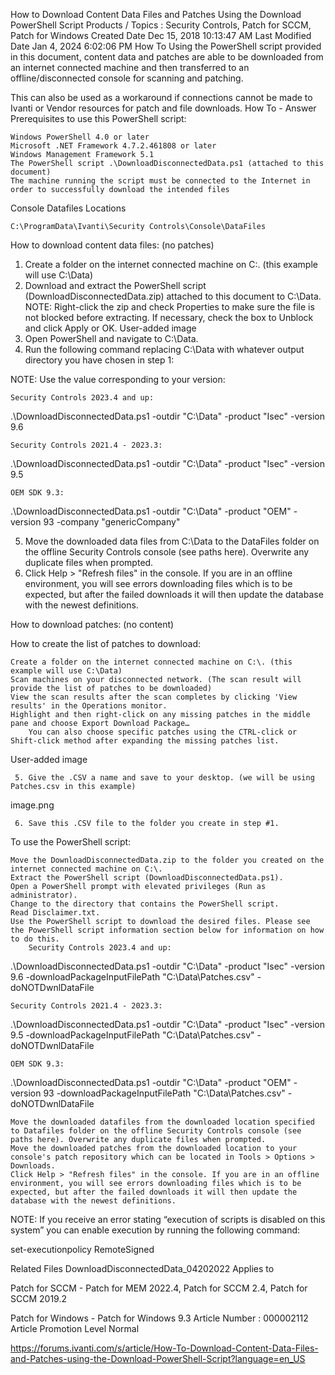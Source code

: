 How to Download Content Data Files and Patches Using the Download PowerShell Script
Products / Topics :
Security Controls, Patch for SCCM, Patch for Windows
Created Date
Dec 15, 2018 10:13:47 AM
Last Modified Date
Jan 4, 2024 6:02:06 PM
How To
Using the PowerShell script provided in this document, content data and patches are able to be downloaded from an internet connected machine and then transferred to an offline/disconnected console for scanning and patching.

This can also be used as a workaround if connections cannot be made to Ivanti or Vendor resources for patch and file downloads.
How To - Answer
Prerequisites to use this PowerShell script:

    Windows PowerShell 4.0 or later
    Microsoft .NET Framework 4.7.2.461808 or later
    Windows Management Framework 5.1
    The PowerShell script .\DownloadDisconnectedData.ps1 (attached to this document)
    The machine running the script must be connected to the Internet in order to successfully download the intended files

Console Datafiles Locations

    C:\ProgramData\Ivanti\Security Controls\Console\DataFiles

How to download content data files: (no patches)
1. Create a folder on the internet connected machine on C:\. (this example will use C:\Data)
2. Download and extract the PowerShell script (DownloadDisconnectedData.zip) attached to this document to C:\Data.
NOTE: Right-click the zip and check Properties to make sure the file is not blocked before extracting. If necessary, check the box to Unblock and click Apply or OK.
User-added image
3. Open PowerShell and navigate to C:\Data.
4. Run the following command replacing C:\Data with whatever output directory you have chosen in step 1:

NOTE: Use the value corresponding to your version:

    Security Controls 2023.4 and up:

.\DownloadDisconnectedData.ps1 -outdir "C:\Data" -product "Isec" -version 9.6

    Security Controls 2021.4 - 2023.3:

.\DownloadDisconnectedData.ps1 -outdir "C:\Data" -product "Isec" -version 9.5

    OEM SDK 9.3:

.\DownloadDisconnectedData.ps1 -outdir "C:\Data" -product "OEM" -version 93 -company "genericCompany"

5. Move the downloaded data files from C:\Data to the DataFiles folder on the offline Security Controls console (see paths here). Overwrite any duplicate files when prompted.
6. Click Help > "Refresh files" in the console. If you are in an offline environment, you will see errors downloading files which is to be expected, but after the failed downloads it will then update the database with the newest definitions.

How to download patches: (no content)

How to create the list of patches to download:

    Create a folder on the internet connected machine on C:\. (this example will use C:\Data)
    Scan machines on your disconnected network. (The scan result will provide the list of patches to be downloaded)
    View the scan results after the scan completes by clicking 'View results' in the Operations monitor.
    Highlight and then right-click on any missing patches in the middle pane and choose Export Download Package…
        You can also choose specific patches using the CTRL-click or Shift-click method after expanding the missing patches list.

User-added image

     5. Give the .CSV a name and save to your desktop. (we will be using Patches.csv in this example)

image.png   

     6. Save this .CSV file to the folder you create in step #1.

To use the PowerShell script:

    Move the DownloadDisconnectedData.zip to the folder you created on the internet connected machine on C:\.
    Extract the PowerShell script (DownloadDisconnectedData.ps1).
    Open a PowerShell prompt with elevated privileges (Run as administrator).
    Change to the directory that contains the PowerShell script.
    Read Disclaimer.txt.
    Use the PowerShell script to download the desired files. Please see the PowerShell script information section below for information on how to do this.
        Security Controls 2023.4 and up:

.\DownloadDisconnectedData.ps1 -outdir "C:\Data" -product "Isec" -version 9.6 -downloadPackageInputFilePath "C:\Data\Patches.csv" -doNOTDwnlDataFile

    Security Controls 2021.4 - 2023.3:

.\DownloadDisconnectedData.ps1 -outdir "C:\Data" -product "Isec" -version 9.5 -downloadPackageInputFilePath "C:\Data\Patches.csv" -doNOTDwnlDataFile

    OEM SDK 9.3:

.\DownloadDisconnectedData.ps1 -outdir "C:\Data" -product "OEM" -version 93 -downloadPackageInputFilePath "C:\Data\Patches.csv" -doNOTDwnlDataFile

    Move the downloaded datafiles from the downloaded location specified to Datafiles folder on the offline Security Controls console (see paths here). Overwrite any duplicate files when prompted.
    Move the downloaded patches from the downloaded location to your console's patch repository which can be located in Tools > Options > Downloads.
    Click Help > "Refresh files" in the console. If you are in an offline environment, you will see errors downloading files which is to be expected, but after the failed downloads it will then update the database with the newest definitions.

 

NOTE: If you receive an error stating “execution of scripts is disabled on this system” you can enable execution by running the following command:

set-executionpolicy RemoteSigned

 
Related Files
DownloadDisconnectedData_04202022
Applies to

Patch for SCCM - Patch for MEM 2022.4, Patch for SCCM 2.4, Patch for SCCM 2019.2

Patch for Windows - Patch for Windows 9.3
Article Number :
000002112
Article Promotion Level
Normal

https://forums.ivanti.com/s/article/How-To-Download-Content-Data-Files-and-Patches-using-the-Download-PowerShell-Script?language=en_US
 

